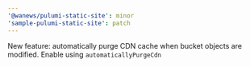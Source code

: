 ```yaml
---
'@wanews/pulumi-static-site': minor
'sample-pulumi-static-site': patch
---
```


New feature: automatically purge CDN cache when bucket objects are modified. Enable using `automaticallyPurgeCdn`
